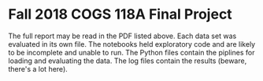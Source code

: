 # Fall 2018 COGS 118A Final Project

The full report may be read in the PDF listed above. Each data set was evaluated in its own file. The notebooks held exploratory code and are likely to be incomplete and unable to run. The Python files contain the piplines for loading and evaluating the data. The log files contain the results (beware, there's a lot here).
